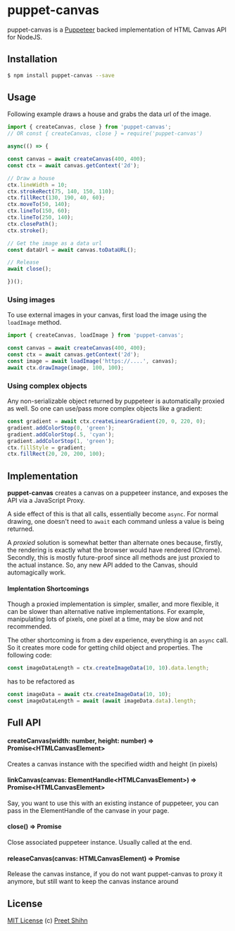 # puppet-canvas

puppet-canvas is a [Puppeteer](https://github.com/puppeteer/puppeteer) backed implementation of HTML Canvas API for NodeJS. 

## Installation

```bash
$ npm install puppet-canvas --save
```

## Usage

Following example draws a house and grabs the data url of the image.

```javascript
import { createCanvas, close } from 'puppet-canvas';
// OR const { createCanvas, close } = require('puppet-canvas')

async(() => {

const canvas = await createCanvas(400, 400);
const ctx = await canvas.getContext('2d');

// Draw a house
ctx.lineWidth = 10;
ctx.strokeRect(75, 140, 150, 110);
ctx.fillRect(130, 190, 40, 60);
ctx.moveTo(50, 140);
ctx.lineTo(150, 60);
ctx.lineTo(250, 140);
ctx.closePath();
ctx.stroke();

// Get the image as a data url
const dataUrl = await canvas.toDataURL();

// Release
await close();

})();
```

### Using images

To use external images in your canvas, first load the image using the `loadImage` method.

```javascript
import { createCanvas, loadImage } from 'puppet-canvas';

const canvas = await createCanvas(400, 400);
const ctx = await canvas.getContext('2d');
const image = await loadImage('https://....', canvas);
await ctx.drawImage(image, 100, 100);
```

### Using complex objects

Any non-serializable object returned by puppeteer is automatically proxied as well. So one can use/pass more complex objects like a gradient:

```javascript
const gradient = await ctx.createLinearGradient(20, 0, 220, 0);
gradient.addColorStop(0, 'green');
gradient.addColorStop(.5, 'cyan');
gradient.addColorStop(1, 'green');
ctx.fillStyle = gradient;
ctx.fillRect(20, 20, 200, 100);
```

## Implementation
**puppet-canvas** creates a canvas on a puppeteer instance, and exposes the API via a JavaScript Proxy. 

A side effect of this is that all calls, essentially become `async`. For normal drawing, one doesn't need to `await` each command unless a value is being returned.

A *proxied* solution is somewhat better than alternate ones because, firstly, the rendering is exactly what the browser would have rendered (Chrome). Secondly, this is mostly future-proof since all methods are just proxied to the actual instance. So, any new API added to the Canvas, should automagically work. 

#### Implentation Shortcomings

Though a proxied implementation is simpler, smaller, and more flexible, it can be slower than alternative native implementations. For example, manipulating lots of pixels, one pixel at a time, may be slow and not recommended.

The other shortcoming is from a dev experience, everything is an `async` call. So it creates more code for getting child object and properties. The following code:
```javascript
const imageDataLength = ctx.createImageData(10, 10).data.length;
```
has to be refactored as
```javascript
const imageData = await ctx.createImageData(10, 10);
const imageDataLength = await (await imageData.data).length;
```

## Full API

#### createCanvas(width: number, height: number) => Promise\<HTMLCanvasElement\>
  
Creates a canvas instance with the specified width and height (in pixels)

#### linkCanvas(canvas: ElementHandle\<HTMLCanvasElement\>) => Promise\<HTMLCanvasElement\>

Say, you want to use this with an existing instance of puppeteer, you can pass in the ElementHandle of the canvase in your page. 

#### close() => Promise

Close associated puppeteer instance. Usually called at the end.

#### releaseCanvas(canvas: HTMLCanvasElement) => Promise

Release the canvas instance, if you do not want puppet-canvas to proxy it anymore, but still want to keep the canvas instance around 

## License
[MIT License](https://github.com/pshihn/puppet-canvas/blob/master/LICENSE) (c) [Preet Shihn](https://twitter.com/preetster)
